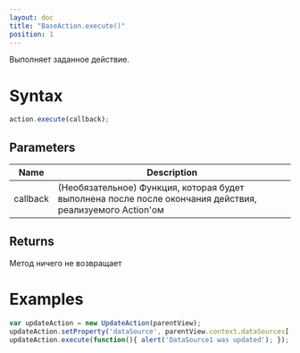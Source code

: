 ```yaml
---
layout: doc
title: "BaseAction.execute()"
position: 1
---
```


Выполняет заданное действие.

# Syntax

```js
action.execute(callback);
```

## Parameters

|Name|Description|
|----|---------|
|callback| (Необязательное) Функция, которая будет выполнена после после окончания действия, реализуемого Action'ом|

## Returns

Метод ничего не возвращает

# Examples

```js
var updateAction = new UpdateAction(parentView);
updateAction.setProperty('dataSource', parentView.context.dataSources['DataSource1']);
updateAction.execute(function(){ alert('DataSource1 was updated'); }); // обновит DataSource1
```
